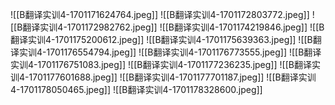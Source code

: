 ![[B翻译实训4-1701171624764.jpeg]]
![[B翻译实训4-1701172803772.jpeg]]
![[B翻译实训4-1701172982762.jpeg]]
![[B翻译实训4-1701174219846.jpeg]]
![[B翻译实训4-1701175200612.jpeg]]
![[B翻译实训4-1701175639363.jpeg]]
![[B翻译实训4-1701176554794.jpeg]]
![[B翻译实训4-1701176773555.jpeg]]
![[B翻译实训4-1701176751083.jpeg]]
![[B翻译实训4-1701177236235.jpeg]]
![[B翻译实训4-1701177601688.jpeg]]
![[B翻译实训4-1701177701187.jpeg]]
![[B翻译实训4-1701178050465.jpeg]]
![[B翻译实训4-1701178328600.jpeg]]


 







